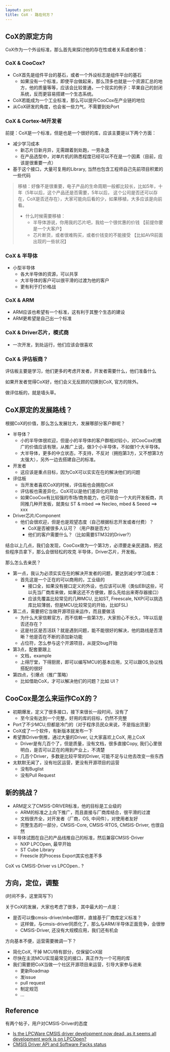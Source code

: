```yaml
---
layout: post
title: CoX - 路在何方？
---
```



## CoX的原定方向

CoX作为一个外设标准，那么首先来探讨他的存在性或者关系或者价值：

### CoX & CooCox?

- CoX首先是组件平台的基石，或者一个外设标志是组件平台的基石
    + 如果没有一个标准，即使平台做起来，那么顶多也就是一个资源汇总的地方，他的质量等等，应该会比较普通，一个现实的例子：苹果自己的封闭系统，反而更容易搭建一个生态系统。
- CoX若能成为一个工业标准，那么可以提升CooCox在产业链的地位
- 从CoX研发的角度，也会省一些力气，不需要到处Port


### CoX & Cortex-M开发者

前提：CoX是一个标准，但是也是一个很好的库，应该主要是以下两个方面：

- 减少学习成本
    + 新芯片日新月异，无需跟着到处跑，一劳永逸
    + 在产品选型中，对单片机的熟悉程度已经可以不在是一个因素（目前，应该是很重要一点）
- 基于这个接口，大量可复用的Library, 当然也包含工程师自己先前项目积累的一些代码

> 移植：好像不是很重要，电子产品的生命周期一般都比较长，比如5年，十年（5年以后，这个产品还是否需要，5年以后，
> 这个公司是否还可以存在，CoX是否还存在），大家可能向后看的少，如果移植，大多应该是向前看。
> 
> - 什么时候需要移植：
>     + 半导体游说，你用我的芯片吧，我给一个很优惠的价钱 【前提你要是一个大客户】
>     + 芯片断货，或者很难购买，或者价钱变的不能接受 【比如AVR前面出现的一些状况】

### CoX & 半导体

- 小型半导体
    + 各大半导体的资源，可以共享
    + 大半导体的客户可以很平滑的过渡为他的客户
    + 更有利于打价格战

### CoX & ARM

- ARM应该也希望有一个标准，这有利于其整个生态的建设
- ARM更希望是自己出一个标准

### CoX & Driver芯片，模式商

- 一次开发，到处运行，他们应该会很喜欢

### CoX & 评估板商？

评估板主要是学习，他们更多的考虑开发者，开发者需要什么，他们准备什么

如果开发者觉得CoX好，他们会义无反顾的切换到CoX, 官方的除外。

做评估板的，就是墙头草。

## CoX原定的发展路线？

根据CoX的价值，那么怎么发展壮大，发展哪部分客户群呢？

- 半导体？ 
    + 小的半导体很欢迎，但是小的半导体的客户群相对较小，对CooCox的推广的价值应该有限，从推广上说，做3个小半导体，不如做1个大半导体。
    + 大半导体，更多的中立状态，不支持，不反对（拥抱第3方，又不想第3方太强大），另外一边去搭建自己的标准。
- 开发者
    + 这应该是重点目标，因为CoX可以实实在在的解决他们的问题
- 评估板
    + 当开发者喜欢CoX的时候，评估板也会拥抱CoX
    + 评估板也需差异化，CoX可以是他们差异化的开始
    + 如果CooCox有比较强的市场/商务能力，也可联合一个大的开发板商，共同推几种开发板，就类似 ST & mbed ==> Necleo, mbed & Seeed ==> xxx
- Driver芯片/Component
    + 他们会很欢迎，但是也是观望态度（自己根据标志开发或者付费）？
        * CoX是否被很多人认可？（用户群是否大）
        * 他们的客户需要什么？（比如需要STM32的Driver?）

结合以上几点，我们会发现，CooCox做为一个第3方，必须要走亲民道路，把这些程序员拿下，那么会很轻松的攻克 半导体，Driver芯片，开发板。

那么怎么去亲民？

- 第一点，我认为必须实实在在的解决开发者的问题，要达到减少学习成本：
    + 首先这是一个正在的可以商用的，工业级的
        * 接口全，如果没有接口定义的外设，也应该可以用（类似EBI这些，可以先当厂商库来做，如果这还不方便做，那么先给出来寄存器接口）
        * 应该先覆盖比较常见的几种MCU, 比如ST, Freescale, NXP(可以挑选库比较薄弱，但是MCU比较常见的开始，比如FSL)
- 第二点，需要把它当做开源项目来运作，而且要做活
    + 为什么大家信赖官方，而不信赖一些第3方，大家担心不长久，1年以后是否还存在？
    + 这是社区是否活跃？就是遇到问题，能不能很好的解决，他的路线是否清晰？他是否在不断的添加新功能
    + 占位符，怎么参与这个开源项目，从提交bug开始
- 第3点，配套要跟上
    + 文档，example
    + 上得厅堂，下得厨房，即可以编写MCU的基本应用，又可以跟OS,协议栈搭配的很好
- 第四点，引爆点（推广策略）
    + 比如借助CoX，才可以解决他们的问题？比如 UI？

## CooCox是怎么来运作CoX的？

- 初期爆发，定义了很多接口，接下来很长一段时间，没有了
    + 至今没有达到一个完整，好用的库的目标，仍然不完整
- Port了不少MCU,但都是冷门的（对于程序员民众来说，不是指出货量）
- CoX成了一个软件，有新版本就发布一下
- 希望靠Driver倒推，通过大量的Driver, 让大家喜欢上CoX, 用上CoX
    + Driver是有几百个了，但是质量，没有文档，很多直接Copy, 我们心里很明白，是否可以正在的用到产业上，不清楚
    + 几百个Driver，多数是比较平常的Driver, 可能不足与让他去改变一些东西
- 太默默无闻了，没有社区运营，更没有开源项目的运营
    + 没有Buglist
    + 没有Pull Request

## 新的挑战？

- ARM定义了CMSIS-DRIVER标准，他的目标是工业级的
    + ARM的标准之上向下推广，而且直接与厂商库结合，很平滑的过渡
    + 文档很齐全，对开发者（厂商，OS, 中间件），对使用者友好
    + 完整生态的一部分，CMSIS-Core, CMSIS-RTOS, CMSIS-Driver, 也很自然
- 半导体试图在自己的产品线推自己的标准，然后兼容CMSIS-Driver
    + NXP LPCOpen, 最早开始
    + ST Cube Library
    + Freescle 的Process Export其实也差不多

CoX vs CMSIS-Driver vs LPCOpen.. ?

## 方向，定位，调整

(时间不多，这里简写下)

关于CoX的发展，大家也考虑了很多，其中最大的一点是：

- 是否可以像cmsis-driver/mbed那样，直接基于厂商库定义标准？
    + 这样做，与cmsis-driver同质化了，那么与ARM/半导体正面竞争，会很惨
    + CMSIS-Driver, 还没有大规模应用，我们还有机会

方向基本不便，运营需要微调一下？

- 简化CoX, 干掉 MCU特有部分，仅保留CoX层
- 尽快在主流MCU实现最常见的接口，真正作为一个可用的库
- 我们需要把CoX当做一个社区开源项目来运营，引导大家参与进来
    + 更新Roadmap
    + 发issue
    + pull request
    + 制定规范
    + ...


## Reference

有两个帖子，用户对CMSIS-Driver的态度

- [Is the LPCWare CMSIS driver development now dead, as it seems all development work is on LPCOpen?](http://www.lpcware.com/zh-hans/content/forum/lpcware-cmsis-driver-development-now-dead-it-seems-all-development-work-lpcopen)
- [CMSIS Driver API and Software Packs status](http://community.arm.com/thread/4569)

